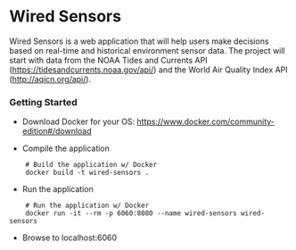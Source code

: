 # Wired Sensors

Wired Sensors is a web application that will help users make decisions based on real-time and historical environment sensor data.  The project will start with data from the NOAA Tides and Currents API (https://tidesandcurrents.noaa.gov/api/) and the World Air Quality Index API (http://aqicn.org/api/).

### Getting Started 
    
- Download Docker for your OS: https://www.docker.com/community-edition#/download

- Compile the application

```
    # Build the application w/ Docker
    docker build -t wired-sensors .
```

- Run the application

```
    # Run the application w/ Docker
    docker run -it --rm -p 6060:8080 --name wired-sensors wired-sensors
```

- Browse to localhost:6060


